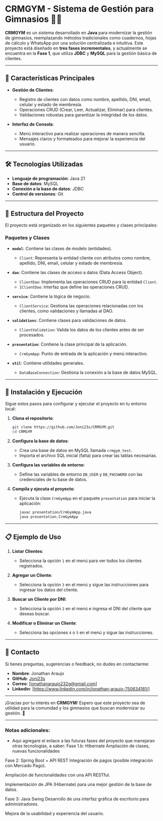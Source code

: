 # CRMGYM - Sistema de Gestión para Gimnasios 🏋️‍♂️

**CRMGYM** es un sistema desarrollado en **Java** para modernizar la gestión de gimnasios, reemplazando métodos tradicionales como cuadernos, hojas de cálculo y WhatsApp por una solución centralizada e intuitiva. Este proyecto está diseñado en **tres fases incrementales**, y actualmente se encuentra en la **Fase 1**, que utiliza **JDBC** y **MySQL** para la gestión básica de clientes.

---

## 📌 Características Principales

- **Gestión de Clientes**:
  - Registro de clientes con datos como nombre, apellido, DNI, email, celular y estado de membresía.
  - Operaciones CRUD (Crear, Leer, Actualizar, Eliminar) para clientes.
  - Validaciones robustas para garantizar la integridad de los datos.

- **Interfaz de Consola**:
  - Menú interactivo para realizar operaciones de manera sencilla.
  - Mensajes claros y formateados para mejorar la experiencia del usuario.

---

## 🛠️ Tecnologías Utilizadas

- **Lenguaje de programación**: Java 21
- **Base de datos**: MySQL
- **Conexión a la base de datos**: JDBC
- **Control de versiones**: Git

---

## 🚀 Estructura del Proyecto

El proyecto está organizado en los siguientes paquetes y clases principales:

### **Paquetes y Clases**

- **`model`**: Contiene las clases de modelo (entidades).
  - `Client`: Representa la entidad cliente con atributos como nombre, apellido, DNI, email, celular y estado de membresía.

- **`dao`**: Contiene las clases de acceso a datos (Data Access Object).
  - `ClientDao`: Implementa las operaciones CRUD para la entidad `Client`.
  - `IClientDao`: Interfaz que define las operaciones CRUD.

- **`service`**: Contiene la lógica de negocio.
  - `ClientService`: Gestiona las operaciones relacionadas con los clientes, como validaciones y llamadas al DAO.

- **`validations`**: Contiene clases para validaciones de datos.
  - `ClientValidation`: Valida los datos de los clientes antes de ser procesados.

- **`presentation`**: Contiene la clase principal de la aplicación.
  - `CrmGymApp`: Punto de entrada de la aplicación y menú interactivo.

- **`util`**: Contiene utilidades generales.
  - `DataBaseConnection`: Gestiona la conexión a la base de datos MySQL.

---

## 🚀 Instalación y Ejecución

Sigue estos pasos para configurar y ejecutar el proyecto en tu entorno local:

1. **Clona el repositorio**:
   ```bash
   git clone https://github.com/Joni23s/CRMGYM.git
   cd CRMGYM
   ```

2. **Configura la base de datos**:
   - Crea una base de datos en MySQL llamada `crmgym_test`.
   - Importa el archivo SQL inicial (falta) para crear las tablas necesarias.

3. **Configura las variables de entorno**:
   - Define las variables de entorno `DB_USER` y `DB_PASSWORD` con las credenciales de tu base de datos.

4. **Compila y ejecuta el proyecto**:
   - Ejecuta la clase `CrmGymApp` en el paquete `presentation` para iniciar la aplicación:
     ```bash
     javac presentation/CrmGymApp.java
     java presentation.CrmGymApp
     ```

---

## 📋 Ejemplo de Uso

1. **Listar Clientes**:
   - Selecciona la opción `1` en el menú para ver todos los clientes registrados.

2. **Agregar un Cliente**:
   - Selecciona la opción `3` en el menú y sigue las instrucciones para ingresar los datos del cliente.

3. **Buscar un Cliente por DNI**:
   - Selecciona la opción `2` en el menú e ingresa el DNI del cliente que deseas buscar.

4. **Modificar o Eliminar un Cliente**:
   - Selecciona las opciones `4` o `5` en el menú y sigue las instrucciones.

---

## 📧 Contacto

Si tienes preguntas, sugerencias o feedback, no dudes en contactarme:
- **Nombre**: Jonathan Araujo
- **GitHub**: [Joni23s](https://github.com/Joni23s)
- **Correo**: [jonathanaraujo232g@gmail.com]
- **Linkedin**: [https://www.linkedin.com/in/jonathan-araujo-750634181/]

---

¡Gracias por tu interés en **CRMGYM**! Espero que este proyecto sea de utilidad para la comunidad y los gimnasios que buscan modernizar su gestión. 🚀

---

### Notas adicionales:
- Aqui agregare el enlace a las futuras fases del proyecto que manejaran otras tecnologías, a saber:
Fase 1.b: Hibernate
Ampliación de clases, nuevas funcionalidades

Fase 2: Spring Boot + API REST
Integración de pagos (posible integración con Mercado Pago).

Ampliación de funcionalidades con una API RESTful.

Implementación de JPA (Hibernate) para una mejor gestión de la base de datos.

Fase 3: Java Swing
Desarrollo de una interfaz gráfica de escritorio para administradores.

Mejora de la usabilidad y experiencia del usuario.
